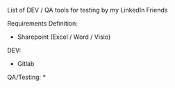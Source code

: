 List of DEV / QA tools for testing by my LinkedIn Friends

Requirements Definition:
* Sharepoint (Excel / Word / Visio)

DEV:
* Gitlab

QA/Testing: 
* 
